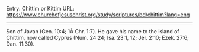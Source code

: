 Entry: Chittim or Kittim
URL: https://www.churchofjesuschrist.org/study/scriptures/bd/chittim?lang=eng

---

Son of Javan (Gen. 10:4; 1Â Chr. 1:7). He gave his name to the island of Chittim, now called Cyprus (Num. 24:24; Isa. 23:1, 12; Jer. 2:10; Ezek. 27:6; Dan. 11:30).
